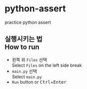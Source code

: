 # python-assert
practice python assert

## 실행시키는 법<br>How to run
* 왼쪽 위 `Files` 선택<br>Select `Files` on the left side break
* `main.py` 선택<br>Select `main.py`
* `Run` button or <kbd>Ctrl</kbd>+<kbd>Enter</kbd>
